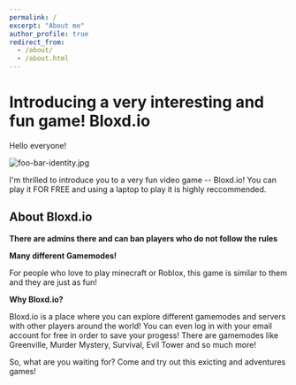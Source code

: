 ```yaml
---
permalink: /
excerpt: "About me"
author_profile: true
redirect_from: 
  - /about/
  - /about.html
---
```


# Introducing a very interesting and fun game! Bloxd.io

Hello everyone!

![foo-bar-identity.jpg](https://daviddhc20120601.github.io/academicpages.github.io/images/foo-bar-identity.jpg)

I'm thrilled to introduce you to a very fun video game -- Bloxd.io! You can play it FOR FREE and using a laptop to play it is highly reccommended. 

## About Bloxd.io

**There are admins there and can ban players who do not follow the rules**

**Many different Gamemodes!**



For people who love to play minecraft or Roblox, this game is similar to them and they are just as fun!

**Why Bloxd.io?**

Bloxd.io is a place where you can explore different gamemodes and servers with other players around the world! You can even log in with your email account for free in order to save your progess! There are gamemodes like Greenville, Murder Mystery, Survival, Evil Tower and so much more!

So, what are you waiting for? Come and try out this exicting and adventures games!

